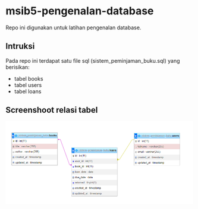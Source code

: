 # msib5-pengenalan-database
Repo ini digunakan untuk latihan pengenalan database.

## Intruksi
Pada repo ini terdapat satu file sql (sistem_peminjaman_buku.sql) yang berisikan:
- tabel books
- tabel users
- tabel loans

## Screenshoot relasi tabel
<img src="screenshoot/gambar-1.png">

